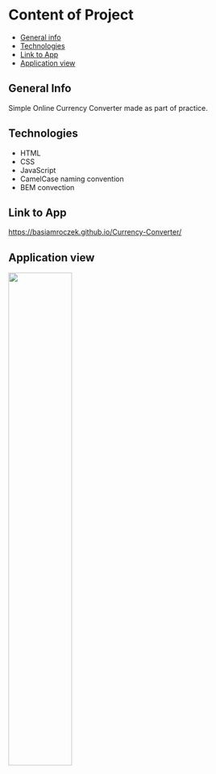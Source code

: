 # Content of Project
* [General info](#general-info)
* [Technologies](#technologies)
* [Link to App](#link)
* [Application view](#application-view)

## General Info
Simple Online Currency Converter made as part of practice.

## Technologies
<ul>
<li>HTML</li>
<li>CSS</li>
<li>JavaScript</li>
<li>CamelCase naming convention</li>
<li>BEM convection</li>
</ul>

## Link to App
https://basiamroczek.github.io/Currency-Converter/

## Application view
<img src="https://i.postimg.cc/cJJ4Fzx9/currency-Converter-View.png" width="50%" height="50%"></img>
